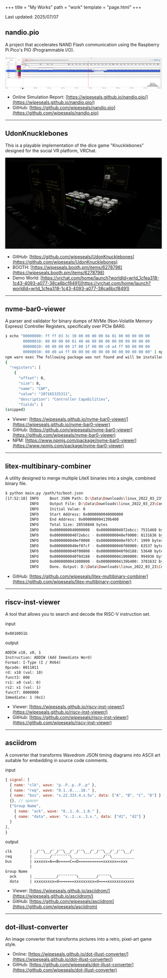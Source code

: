 +++
title = "My Works"
path = "work"
template = "page.html"
+++

Last updated: 2025/07/07

## nandio.pio

A project that accelerates NAND Flash communication using the Raspberry Pi Pico's PIO (Programmable I/O).

![img](https://github.com/wipeseals/nandio.pio/raw/master/misc/PioNandCommander-ProgramPage-Core125MHz-Pio125MHz.png)

- Online Simulation Report: [https://wipeseals.github.io/nandio.pio/](https://wipeseals.github.io/nandio.pio/)
- GitHub: [https://github.com/wipeseals/nandio.pio](https://github.com/wipeseals/nandio.pio)

---

## UdonKnucklebones

This is a playable implementation of the dice game "Knucklebones" designed for the social VR platform, VRChat.

![img](https://github.com/wipeseals/UdonKnucklebones/raw/main/Docs~/screenshot/asset-preview.png)

- GitHub: [https://github.com/wipeseals/UdonKnucklebones](https://github.com/wipeseals/UdonKnucklebones)
- BOOTH: [https://wipeseals.booth.pm/items/6278798](https://wipeseals.booth.pm/items/6278798)
- Demo World: [https://vrchat.com/home/launch?worldId=wrld_1cfea318-1c43-4093-a077-38ca6bcf8491](https://vrchat.com/home/launch?worldId=wrld_1cfea318-1c43-4093-a077-38ca6bcf8491)

---

## nvme-bar0-viewer

A parser and validator for binary dumps of NVMe (Non-Volatile Memory Express) Controller Registers, specifically over PCIe BAR0.

```bash
❯ echo "00000000: ff ff 03 3c 30 00 00 00 00 04 01 00 00 00 00 00
        00000010: 00 00 00 00 01 40 46 00 00 00 00 00 09 00 00 00
        00000020: 00 00 00 00 1f 00 1f 00 00 c0 a4 ff 00 00 00 00
        00000030: 00 d0 a4 ff 00 00 00 00 00 00 00 00 00 00 00 00" | npx nvme-bar0-viewer --json
npm warn exec The following package was not found and will be installed: nvme-bar0-viewer@2.0.2
{
  "registers": [
    {
      "offset": 0,
      "size": 8,
      "name": "CAP",
      "value": "207165325311",
      "description": "Controller Capabilities",
      "fields": [
(snipped)
```

- Viewer: [https://wipeseals.github.io/nvme-bar0-viewer/](https://wipeseals.github.io/nvme-bar0-viewer)
- GitHub: [https://github.com/wipeseals/nvme-bar0-viewer](https://github.com/wipeseals/nvme-bar0-viewer)
- NPM: [https://www.npmjs.com/package/nvme-bar0-viewer](https://www.npmjs.com/package/nvme-bar0-viewer)

---

## litex-multibinary-combiner

A utility designed to merge multiple LiteX binaries into a single, combined binary file.

```bash
$ python main.py /path/to/boot.json
[17:52:18] INFO     Boot JSON Path: D:\Data\Downloads\linux_2022_03_23\boot.json                                                         main.py:68
           INFO     Output File: D:\Data\Downloads\linux_2022_03_23\Combined.bin                                                         main.py:69
           INFO     Initial Value: 0                                                                                                     main.py:70
           INFO     Start Address: 0x0000000040000000                                                                                    main.py:71
           INFO     End Address: 0x000000004139b400                                                                                      main.py:72
           INFO     Total Size: 20558848 bytes                                                                                           main.py:73
           INFO     0x0000000040000000 - 0x000000004072ebcc: 7531468 bytes  Image                                                        main.py:89
           INFO     0x000000004072ebcc - 0x0000000040ef0000: 8131636 bytes  Fill with 0x00                                               main.py:83
           INFO     0x0000000040ef0000 - 0x0000000040ef07cf: 1999 bytes     rv32.dtb                                                     main.py:89
           INFO     0x0000000040ef07cf - 0x0000000040f00000: 63537 bytes    Fill with 0x00                                               main.py:83
           INFO     0x0000000040f00000 - 0x0000000040f0d188: 53640 bytes    opensbi.bin                                                  main.py:89
           INFO     0x0000000040f0d188 - 0x0000000041000000: 994936 bytes   Fill with 0x00                                               main.py:83
           INFO     0x0000000041000000 - 0x000000004139b400: 3781632 bytes  rootfs.cpio                                                  main.py:89
           INFO     Done. Output: D:\Data\Downloads\linux_2022_03_23\Combined.bin                                                        main.py:95
```

- GitHub: [https://github.com/wipeseals/litex-multibinary-combiner](https://github.com/wipeseals/litex-multibinary-combiner)

---

## riscv-inst-viewer

A tool that allows you to search and decode the RISC-V instruction set.

input

```text
0x0010051b
```

output

```text
ADDIW x10, x0, 1
Instruction: ADDIW (Add Immediate Word)
Format: I-Type (I / RV64)
Opcode: 0011011
rd: x10 (val: 10)
funct3: 000
rs1: x0 (val: 0)
rs2: x1 (val: 1)
funct7: 0000000
Immediate: 1 (0x1)
```

- Viewer: [https://wipeseals.github.io/riscv-inst-viewer/](https://wipeseals.github.io/riscv-inst-viewer/)
- GitHub: [https://github.com/wipeseals/riscv-inst-viewer](https://github.com/wipeseals/riscv-inst-viewer)

---

## asciidrom

A converter that transforms Wavedrom JSON timing diagrams into ASCII art suitable for embedding in source code comments.

input

```js
{ signal: [
  { name: "clk", wave: "p..P..p..P..p" },
  { name: "req", wave: "0.1..0....10." },
  { name: "bus", wave: "x.22.333.4.x.5x", data: ["A", "B", "C", "D"] },
  {}, // spacer
  ["Group Name",
    { name: "ack", wave: "0..1..0..1.0." },
    { name: "data", wave: "x..2..x..3.x.", data: ["d1", "d2"] }
  ]
],
}
```

output

```text
clk        | _/¯¯\__/¯_/¯¯\__/¯_/¯¯\__/¯_/¯¯\__/¯_/¯¯\__/¯
req        | _______/¯¯¯¯¯¯¯¯\______________/¯¯\__________
bus        | xxxxxx=A==B=====C==D===========xxxxxx==xxx
           |
Group Name
  ack      | __________/¯¯¯¯¯¯¯¯\________/¯¯¯¯¯\__________
  data     | xxxxxxxxx=d=======xxxxxxxxx=d====xxxxxxxxxxxx
```

- Viewer: [https://wipeseals.github.io/asciidrom/](https://wipeseals.github.io/asciidrom/)
- GitHub: [https://github.com/wipeseals/asciidrom](https://github.com/wipeseals/asciidrom)

---

## dot-illust-converter

An image converter that transforms pictures into a retro, pixel-art game style.

- Online: [https://wipeseals.github.io/dot-illust-converter/](https://wipeseals.github.io/dot-illust-converter/)
- GitHub: [https://github.com/wipeseals/dot-illust-converter](https://github.com/wipeseals/dot-illust-converter)
